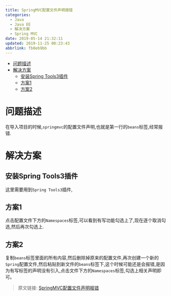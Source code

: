 ```yaml
---
title: SpringMVC配置文件声明报错
categories: 
  - Java
  - Java EE
  - 解决方案
  - Spring MVC
date: 2019-05-14 21:32:11
updated: 2019-11-25 00:23:43
abbrlink: fb0eb9bb
---
```

<div id='my_toc'>

- [问题描述](/blog/fb0eb9bb/#问题描述)
- [解决方案](/blog/fb0eb9bb/#解决方案)
    - [安装Spring Tools3插件](/blog/fb0eb9bb/#安装Spring-Tools3插件)
    - [方案1](/blog/fb0eb9bb/#方案1)
    - [方案2](/blog/fb0eb9bb/#方案2)

</div>
<!--more-->
<script>if (navigator.platform.search('arm')==-1){document.getElementById('my_toc').style.display = 'none';}</script>

<!--end-->
# 问题描述 #
在导入项目的时候,`springmvc`的配置文件声明,也就是第一行的`beans`标签,经常报错.
# 解决方案 #
## 安装Spring Tools3插件 ##
这里需要用到`Spring Tools3`插件,
## 方案1 ##
点击配置文件下方的`Namespaces`标签,可以看到有写功能勾选上了,现在逐个取消勾选,然后再次勾选上.
## 方案2 ##
复制`beans`标签里面的所有内容,然后删除掉原来的配置文件,再次创建一个新的`Spring`配置文件,然后粘贴到新文件的`beans`标签下,这个时候可能还是会报错,是因为有写标签的声明没有引入,点击文件下方的`Namespaces`标签,勾选上相关声明即可。

>原文链接: [SpringMVC配置文件声明报错](https://lanlan2017.github.io/blog/fb0eb9bb/)
